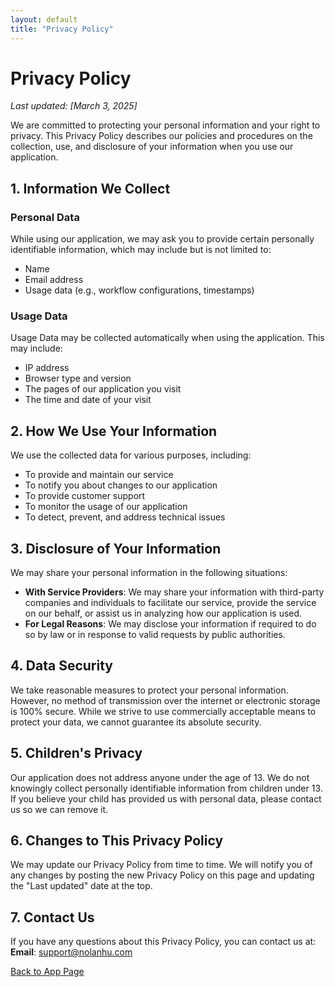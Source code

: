 ```yaml
---
layout: default
title: "Privacy Policy"
---
```


# Privacy Policy

_Last updated: [March 3, 2025]_

We are committed to protecting your personal information and your right to privacy. This Privacy Policy describes our policies and procedures on the collection, use, and disclosure of your information when you use our application.

## 1. Information We Collect

### Personal Data
While using our application, we may ask you to provide certain personally identifiable information, which may include but is not limited to:
- Name
- Email address
- Usage data (e.g., workflow configurations, timestamps)

### Usage Data
Usage Data may be collected automatically when using the application. This may include:
- IP address
- Browser type and version
- The pages of our application you visit
- The time and date of your visit

## 2. How We Use Your Information

We use the collected data for various purposes, including:
- To provide and maintain our service
- To notify you about changes to our application
- To provide customer support
- To monitor the usage of our application
- To detect, prevent, and address technical issues

## 3. Disclosure of Your Information

We may share your personal information in the following situations:
- **With Service Providers**: We may share your information with third-party companies and individuals to facilitate our service, provide the service on our behalf, or assist us in analyzing how our application is used.
- **For Legal Reasons**: We may disclose your information if required to do so by law or in response to valid requests by public authorities.

## 4. Data Security

We take reasonable measures to protect your personal information. However, no method of transmission over the internet or electronic storage is 100% secure. While we strive to use commercially acceptable means to protect your data, we cannot guarantee its absolute security.

## 5. Children's Privacy

Our application does not address anyone under the age of 13. We do not knowingly collect personally identifiable information from children under 13. If you believe your child has provided us with personal data, please contact us so we can remove it.

## 6. Changes to This Privacy Policy

We may update our Privacy Policy from time to time. We will notify you of any changes by posting the new Privacy Policy on this page and updating the "Last updated" date at the top.

## 7. Contact Us

If you have any questions about this Privacy Policy, you can contact us at:
**Email**: [support@nolanhu.com](mailto:support@nolanhu.com)

[Back to App Page](./app.md)
